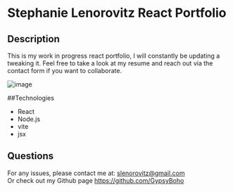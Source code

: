# Stephanie Lenorovitz React Portfolio

## Description
          
This is my work in progress react portfolio, I will constantly be updating a tweaking it. Feel free to take a look at my resume and reach out via the contact form if you want to collaborate.

![image](./assets/imgsvglogo.png)

##Technologies

- React
- Node.js
- vite
- jsx


## Questions

For any issues, please contact me at:
slenorovitz@gmail.com
<br>
Or check out my Github page https://github.com/GypsyBoho